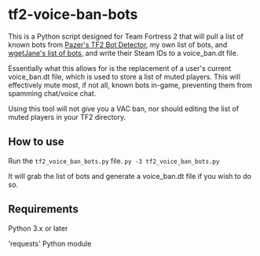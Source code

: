 # tf2-voice-ban-bots
This is a Python script designed for Team Fortress 2 that will pull a list of known bots from [Pazer's TF2 Bot Detector](https://github.com/PazerOP/tf2_bot_detector/), my own list of bots, and [wgetJane's list of bots](https://gist.github.com/wgetJane/0bc01bd46d7695362253c5a2fa49f2e9/), and write their Steam IDs to a voice_ban.dt file.

Essentially what this allows for is the replacement of a user's current voice_ban.dt file, which is used to store a list of muted players. This will effectively mute most, if not all, known bots in-game, preventing them from spamming chat/voice chat.

Using this tool will not give you a VAC ban, nor should editing the list of muted players in your TF2 directory.

## How to use
Run the `tf2_voice_ban_bots.py` file. `py -3 tf2_voice_ban_bots.py`

It will grab the list of bots and generate a voice_ban.dt file if you wish to do so.

## Requirements
Python 3.x or later

'requests' Python module
